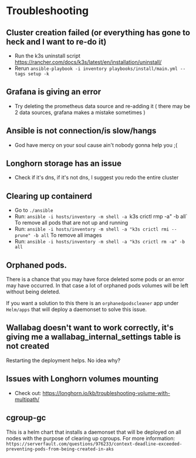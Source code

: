 # Troubleshooting

## Cluster creation failed (or everything has gone to heck and I want to re-do it)
- Run the k3s uninstall script https://rancher.com/docs/k3s/latest/en/installation/uninstall/
- Rerun `ansible-playbook -i inventory playbooks/install/main.yml --tags setup -k`

## Grafana is giving an error
- Try deleting the prometheus data source and re-adding it ( there may be 2 data sources, grafana makes a mistake sometimes )

## Ansible is not connection/is slow/hangs
- God have mercy on your soul cause ain't nobody gonna help you ;(

## Longhorn storage has an issue
- Check if it's dns, if it's not dns, I suggest you redo the entire cluster

## Clearing up containerd
- Go to `./ansible`
- Run: `ansible -i hosts/inventory -m shell -a `k3s crictl rmp -a" -b all` To remove all pods that are not up and running
- Run: `ansible -i hosts/inventory -m shell -a "k3s crictl rmi --prune" -b all` To remove all images
- Run: `ansible -i hosts/inventory -m shell -a "k3s crictl rm -a" -b all`

## Orphaned pods.
There is a chance that you may have force deleted some pods or an error may have occurred. In that case a lot of orphaned pods volumes will be left without being deleted.

If you want a solution to this there is an `orphanedpodscleaner` app under `Helm/apps` that will deploy a daemonset to solve this issue.

## Wallabag doesn't want to work correctly, it's giving me a wallabag_internal_settings table is not created
Restarting the deployment helps. No idea why?

## Issues with Longhorn volumes mounting
* Check out: https://longhorn.io/kb/troubleshooting-volume-with-multipath/

## cgroup-gc
This is a helm chart that installs a daemonset that will be deployed on all nodes with the purpose of clearing up cgroups.
For more information: `https://serverfault.com/questions/976233/context-deadline-exceeded-preventing-pods-from-being-created-in-aks`

